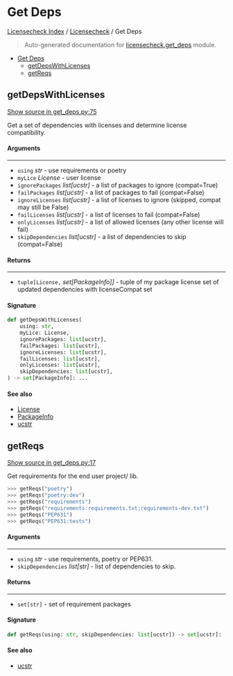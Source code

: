 # Get Deps

[Licensecheck Index](../README.md#licensecheck-index) / [Licensecheck](./index.md#licensecheck) / Get Deps

> Auto-generated documentation for [licensecheck.get_deps](../../../licensecheck/get_deps.py) module.

- [Get Deps](#get-deps)
  - [getDepsWithLicenses](#getdepswithlicenses)
  - [getReqs](#getreqs)

## getDepsWithLicenses

[Show source in get_deps.py:75](../../../licensecheck/get_deps.py#L75)

Get a set of dependencies with licenses and determine license compatibility.

#### Arguments

----
 - `using` *str* - use requirements or poetry
 - `myLice` *License* - user license
 - `ignorePackages` *list[ucstr]* - a list of packages to ignore (compat=True)
 - `failPackages` *list[ucstr]* - a list of packages to fail (compat=False)
 - `ignoreLicenses` *list[ucstr]* - a list of licenses to ignore (skipped, compat may still be
 False)
 - `failLicenses` *list[ucstr]* - a list of licenses to fail (compat=False)
 - `onlyLicenses` *list[ucstr]* - a list of allowed licenses (any other license will fail)
 - `skipDependencies` *list[ucstr]* - a list of dependencies to skip (compat=False)

#### Returns

-------
 - `tuple[License,` *set[PackageInfo]]* - tuple of
  my package license
  set of updated dependencies with licenseCompat set

#### Signature

```python
def getDepsWithLicenses(
    using: str,
    myLice: License,
    ignorePackages: list[ucstr],
    failPackages: list[ucstr],
    ignoreLicenses: list[ucstr],
    failLicenses: list[ucstr],
    onlyLicenses: list[ucstr],
    skipDependencies: list[ucstr],
) -> set[PackageInfo]: ...
```

#### See also

- [License](./types.md#license)
- [PackageInfo](./types.md#packageinfo)
- [ucstr](./types.md#ucstr)



## getReqs

[Show source in get_deps.py:17](../../../licensecheck/get_deps.py#L17)

Get requirements for the end user project/ lib.

```python
>>> getReqs("poetry")
>>> getReqs("poetry:dev")
>>> getReqs("requirements")
>>> getReqs("requirements:requirements.txt;requirements-dev.txt")
>>> getReqs("PEP631")
>>> getReqs("PEP631:tests")
```

#### Arguments

----
 - `using` *str* - use requirements, poetry or PEP631.
 - `skipDependencies` *list[str]* - list of dependencies to skip.

#### Returns

-------
 - `set[str]` - set of requirement packages

#### Signature

```python
def getReqs(using: str, skipDependencies: list[ucstr]) -> set[ucstr]: ...
```

#### See also

- [ucstr](./types.md#ucstr)